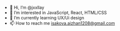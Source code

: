 - 👋 Hi, I’m @jxxllay
- 👀 I’m interested in JavaScript, React, HTML/CSS
- 🌱 I’m currently learning UX/Ui design 
- 📫 How to reach me isakova.aizhan1208@gmail.com

<!---
jxxllay/jxxllay is a ✨ special ✨ repository because its `README.md` (this file) appears on your GitHub profile.
You can click the Preview link to take a look at your changes.
--->

